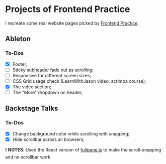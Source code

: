 # Projects of Frontend Practice

I recreate some real website pages picked by [Frontend Practice](https://frontendpractice.com/).

## Ableton

### To-Dos

- [x] Footer;
- [ ] Sticky subheader fade out as scrolling;
- [ ] Responsive for different screen sizes;
- [ ] CSS Grid usage check (LearnWithJason video, scrimba course);
- [x] The video section;
- [ ] The "More" dropdown on header;

## Backstage Talks

### To-Dos

- [x] Change background color while scrolling with snapping;
- [x] Hide scrollbar across all browsers;

❗ **NOTES**: Used the React version of [fullpage.js](https://alvarotrigo.com/fullPage/) to make the scroll-snapping and no scrollbar work.
